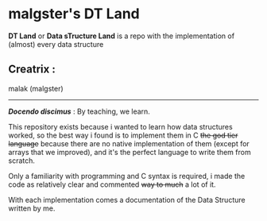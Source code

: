 # malgster's DT Land

**DT Land** or **Data sTructure Land** is a repo with the implementation of (almost) every data structure

## Creatrix :

malak (malgster)

____

***Docendo discimus*** : By teaching, we learn.

This repository exists because i wanted to learn how data structures worked, so the best way i found is to implement them in C ~~the god tier language~~ because there are no native implementation of them (except for arrays that we improved), and it's the perfect language to write them from scratch.

Only a familiarity with programming and C syntax is required, i made the code as relatively clear and commented ~~way to much~~  a lot of it.

With each implementation comes a documentation of the Data Structure written by me.
